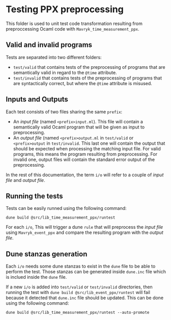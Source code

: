 
# Testing PPX preprocessing

This folder is used to unit test code transformation resulting
from preproccessing Ocaml code with `Mavryk_time_measurement_ppx`.

## Valid and invalid programs

Tests are separated into two different folders:
* `test/valid` that contains tests of the preprocessing of programs
   that are semantically valid in regard to the `@time` attribute.
* `test/invalid` that contains tests of the preprocessing of programs
   that are syntactically correct, but where the `@time` attribute
   is misused.

## Inputs and Outputs

Each test consists of two files sharing the same `prefix`:
* An *input file* (named `<prefix>input.ml`). This file will contain
  a semantically valid Ocaml program that will be given as input to
  preprocessing.
* An *output file* (named `<prefix>output.ml` in `test/valid` or 
  `<prefix>output` in `test/invalid`. This last one will contain
  the output that should be expected when processing the matching
  input file. For valid programs, this means the program resulting
  from preprocessing. For invalid one, output files will contain
  the standard error output of the preprocessing.
  
In the rest of this documentation, the term `i/o` will refer to a
couple of *input file* and *output file*.

## Running the tests

Tests can be easily runned using the following command:
```
dune build @src/lib_time_measurement_ppx/runtest
```
For each `i/o`, This will trigger a dune `rule` that will preprocess
the *input file* using `Mavryk_event_ppx` and compare the resulting
program with the *output file*.
  
## Dune stanzas generation

Each `i/o` needs some dune stanzas to exist in the `dune` file to be
able to perform the test. Those stanzas can be generated inside
`dune.inc` file which is inclued inside the `dune` file.

If a new `i/o` is added into `test/valid` or `test/invalid` directories,
then running the test with `dune build @src/lib_event_ppx/runtest`
will fail because it detected that `dune.inc` file should be updated.
This can be done using the following command:

```
dune build @src/lib_time_measurement_ppx/runtest --auto-promote
```

